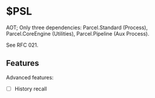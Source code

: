 # $PSL

AOT; Only three dependencies: Parcel.Standard (Process), Parcel.CoreEngine (Utilities), Parcel.Pipeline (Aux Process).

See RFC 021.

## Features

Advanced features:

- [ ] History recall